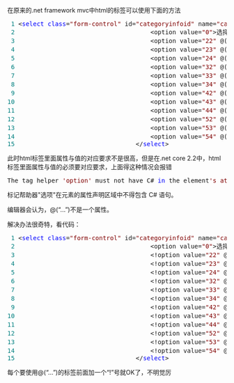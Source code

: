 <p>在原来的.net framework mvc中html的标签可以使用下面的方法</p>
<div class="cnblogs_code">
<pre><span style="color: #008080;"> 1</span> &lt;<span style="color: #0000ff;">select</span> <span style="color: #0000ff;">class</span>=<span style="color: #800000;">"</span><span style="color: #800000;">form-control</span><span style="color: #800000;">"</span> id=<span style="color: #800000;">"</span><span style="color: #800000;">categoryinfoid</span><span style="color: #800000;">"</span> name=<span style="color: #800000;">"</span><span style="color: #800000;">categoryinfoid</span><span style="color: #800000;">"</span>&gt;
<span style="color: #008080;"> 2</span>                                     &lt;option value=<span style="color: #800000;">"</span><span style="color: #800000;">0</span><span style="color: #800000;">"</span>&gt;选择&lt;/option&gt;
<span style="color: #008080;"> 3</span>                                     &lt;option value=<span style="color: #800000;">"</span><span style="color: #800000;">22</span><span style="color: #800000;">"</span> @(categoryinfoid == <span style="color: #800080;">22</span> ? <span style="color: #800000;">"</span><span style="color: #800000;">selected=selected</span><span style="color: #800000;">"</span> : <span style="color: #800000;">""</span>)&gt;内双&lt;/option&gt;
<span style="color: #008080;"> 4</span>                                     &lt;option value=<span style="color: #800000;">"</span><span style="color: #800000;">23</span><span style="color: #800000;">"</span> @(categoryinfoid == <span style="color: #800080;">23</span> ? <span style="color: #800000;">"</span><span style="color: #800000;">selected=selected</span><span style="color: #800000;">"</span> : <span style="color: #800000;">""</span>)&gt;内三&lt;/option&gt;
<span style="color: #008080;"> 5</span>                                     &lt;option value=<span style="color: #800000;">"</span><span style="color: #800000;">24</span><span style="color: #800000;">"</span> @(categoryinfoid == <span style="color: #800080;">24</span> ? <span style="color: #800000;">"</span><span style="color: #800000;">selected=selected</span><span style="color: #800000;">"</span> : <span style="color: #800000;">""</span>)&gt;内四&lt;/option&gt;
<span style="color: #008080;"> 6</span>                                     &lt;option value=<span style="color: #800000;">"</span><span style="color: #800000;">32</span><span style="color: #800000;">"</span> @(categoryinfoid == <span style="color: #800080;">32</span> ? <span style="color: #800000;">"</span><span style="color: #800000;">selected=selected</span><span style="color: #800000;">"</span> : <span style="color: #800000;">""</span>)&gt;海双&lt;/option&gt;
<span style="color: #008080;"> 7</span>                                     &lt;option value=<span style="color: #800000;">"</span><span style="color: #800000;">33</span><span style="color: #800000;">"</span> @(categoryinfoid == <span style="color: #800080;">33</span> ? <span style="color: #800000;">"</span><span style="color: #800000;">selected=selected</span><span style="color: #800000;">"</span> : <span style="color: #800000;">""</span>)&gt;海三&lt;/option&gt;
<span style="color: #008080;"> 8</span>                                     &lt;option value=<span style="color: #800000;">"</span><span style="color: #800000;">34</span><span style="color: #800000;">"</span> @(categoryinfoid == <span style="color: #800080;">34</span> ? <span style="color: #800000;">"</span><span style="color: #800000;">selected=selected</span><span style="color: #800000;">"</span> : <span style="color: #800000;">""</span>)&gt;海四&lt;/option&gt;
<span style="color: #008080;"> 9</span>                                     &lt;option value=<span style="color: #800000;">"</span><span style="color: #800000;">42</span><span style="color: #800000;">"</span> @(categoryinfoid == <span style="color: #800080;">42</span> ? <span style="color: #800000;">"</span><span style="color: #800000;">selected=selected</span><span style="color: #800000;">"</span> : <span style="color: #800000;">""</span>)&gt;阳双&lt;/option&gt;
<span style="color: #008080;">10</span>                                     &lt;option value=<span style="color: #800000;">"</span><span style="color: #800000;">43</span><span style="color: #800000;">"</span> @(categoryinfoid == <span style="color: #800080;">43</span> ? <span style="color: #800000;">"</span><span style="color: #800000;">selected=selected</span><span style="color: #800000;">"</span> : <span style="color: #800000;">""</span>)&gt;阳三&lt;/option&gt;
<span style="color: #008080;">11</span>                                     &lt;option value=<span style="color: #800000;">"</span><span style="color: #800000;">44</span><span style="color: #800000;">"</span> @(categoryinfoid == <span style="color: #800080;">44</span> ? <span style="color: #800000;">"</span><span style="color: #800000;">selected=selected</span><span style="color: #800000;">"</span> : <span style="color: #800000;">""</span>)&gt;阳四&lt;/option&gt;
<span style="color: #008080;">12</span>                                     &lt;option value=<span style="color: #800000;">"</span><span style="color: #800000;">52</span><span style="color: #800000;">"</span> @(categoryinfoid == <span style="color: #800080;">52</span> ? <span style="color: #800000;">"</span><span style="color: #800000;">selected=selected</span><span style="color: #800000;">"</span> : <span style="color: #800000;">""</span>)&gt;套双&lt;/option&gt;
<span style="color: #008080;">13</span>                                     &lt;option value=<span style="color: #800000;">"</span><span style="color: #800000;">53</span><span style="color: #800000;">"</span> @(categoryinfoid == <span style="color: #800080;">53</span> ? <span style="color: #800000;">"</span><span style="color: #800000;">selected=selected</span><span style="color: #800000;">"</span> : <span style="color: #800000;">""</span>)&gt;套三&lt;/option&gt;
<span style="color: #008080;">14</span>                                     &lt;option value=<span style="color: #800000;">"</span><span style="color: #800000;">54</span><span style="color: #800000;">"</span> @(categoryinfoid == <span style="color: #800080;">54</span> ? <span style="color: #800000;">"</span><span style="color: #800000;">selected=selected</span><span style="color: #800000;">"</span> : <span style="color: #800000;">""</span>)&gt;套四&lt;/option&gt;
<span style="color: #008080;">15</span>                                 &lt;/<span style="color: #0000ff;">select</span>&gt;</pre>
</div>
<p>此时html标签里面属性与值的对应要求不是很高，但是在.net core 2.2中，html标签里面属性与值的必须要对应要求，上面得这种情况会报错</p>
<div class="cnblogs_code">
<pre>The tag helper <span style="color: #800000;">'</span><span style="color: #800000;">option</span><span style="color: #800000;">'</span> must not have C# <span style="color: #0000ff;">in</span> the element<span style="color: #800000;">'</span><span style="color: #800000;">s attribute declaration area.</span></pre>
</div>
<p>标记帮助器"选项"在元素的属性声明区域中不得包含 C# 语句。</p>
<p>编辑器会认为，@(&ldquo;...&rdquo;)不是一个属性。</p>
<p>解决办法很奇特，看代码：</p>
<div class="cnblogs_code">
<pre><span style="color: #008080;"> 1</span> &lt;<span style="color: #0000ff;">select</span> <span style="color: #0000ff;">class</span>=<span style="color: #800000;">"</span><span style="color: #800000;">form-control</span><span style="color: #800000;">"</span> id=<span style="color: #800000;">"</span><span style="color: #800000;">categoryinfoid</span><span style="color: #800000;">"</span> name=<span style="color: #800000;">"</span><span style="color: #800000;">categoryinfoid</span><span style="color: #800000;">"</span>&gt;
<span style="color: #008080;"> 2</span>                                     &lt;option value=<span style="color: #800000;">"</span><span style="color: #800000;">0</span><span style="color: #800000;">"</span>&gt;选择&lt;/option&gt;
<span style="color: #008080;"> 3</span>                                     &lt;!option value=<span style="color: #800000;">"</span><span style="color: #800000;">22</span><span style="color: #800000;">"</span> @(categoryinfoid==<span style="color: #800080;">22</span> ? <span style="color: #800000;">"</span><span style="color: #800000;">selected=selected</span><span style="color: #800000;">"</span> : <span style="color: #800000;">""</span> )&gt;内双&lt;/!option&gt;
<span style="color: #008080;"> 4</span>                                     &lt;!option value=<span style="color: #800000;">"</span><span style="color: #800000;">23</span><span style="color: #800000;">"</span> @(categoryinfoid==<span style="color: #800080;">23</span> ? <span style="color: #800000;">"</span><span style="color: #800000;">selected=selected</span><span style="color: #800000;">"</span> : <span style="color: #800000;">""</span> )&gt;内三&lt;/!option&gt;
<span style="color: #008080;"> 5</span>                                     &lt;!option value=<span style="color: #800000;">"</span><span style="color: #800000;">24</span><span style="color: #800000;">"</span> @(categoryinfoid==<span style="color: #800080;">24</span> ? <span style="color: #800000;">"</span><span style="color: #800000;">selected=selected</span><span style="color: #800000;">"</span> : <span style="color: #800000;">""</span> )&gt;内四&lt;/!option&gt;
<span style="color: #008080;"> 6</span>                                     &lt;!option value=<span style="color: #800000;">"</span><span style="color: #800000;">32</span><span style="color: #800000;">"</span> @(categoryinfoid==<span style="color: #800080;">32</span> ? <span style="color: #800000;">"</span><span style="color: #800000;">selected=selected</span><span style="color: #800000;">"</span> : <span style="color: #800000;">""</span> )&gt;海双&lt;/!option&gt;
<span style="color: #008080;"> 7</span>                                     &lt;!option value=<span style="color: #800000;">"</span><span style="color: #800000;">33</span><span style="color: #800000;">"</span> @(categoryinfoid==<span style="color: #800080;">33</span> ? <span style="color: #800000;">"</span><span style="color: #800000;">selected=selected</span><span style="color: #800000;">"</span> : <span style="color: #800000;">""</span> )&gt;海三&lt;/!option&gt;
<span style="color: #008080;"> 8</span>                                     &lt;!option value=<span style="color: #800000;">"</span><span style="color: #800000;">34</span><span style="color: #800000;">"</span> @(categoryinfoid==<span style="color: #800080;">34</span> ? <span style="color: #800000;">"</span><span style="color: #800000;">selected=selected</span><span style="color: #800000;">"</span> : <span style="color: #800000;">""</span> )&gt;海四&lt;/!option&gt;
<span style="color: #008080;"> 9</span>                                     &lt;!option value=<span style="color: #800000;">"</span><span style="color: #800000;">42</span><span style="color: #800000;">"</span> @(categoryinfoid==<span style="color: #800080;">42</span> ? <span style="color: #800000;">"</span><span style="color: #800000;">selected=selected</span><span style="color: #800000;">"</span> : <span style="color: #800000;">""</span> )&gt;阳双&lt;/!option&gt;
<span style="color: #008080;">10</span>                                     &lt;!option value=<span style="color: #800000;">"</span><span style="color: #800000;">43</span><span style="color: #800000;">"</span> @(categoryinfoid==<span style="color: #800080;">43</span> ? <span style="color: #800000;">"</span><span style="color: #800000;">selected=selected</span><span style="color: #800000;">"</span> : <span style="color: #800000;">""</span> )&gt;阳三&lt;/!option&gt;
<span style="color: #008080;">11</span>                                     &lt;!option value=<span style="color: #800000;">"</span><span style="color: #800000;">44</span><span style="color: #800000;">"</span> @(categoryinfoid==<span style="color: #800080;">44</span> ? <span style="color: #800000;">"</span><span style="color: #800000;">selected=selected</span><span style="color: #800000;">"</span> : <span style="color: #800000;">""</span> )&gt;阳四&lt;/!option&gt;
<span style="color: #008080;">12</span>                                     &lt;!option value=<span style="color: #800000;">"</span><span style="color: #800000;">52</span><span style="color: #800000;">"</span> @(categoryinfoid==<span style="color: #800080;">52</span> ? <span style="color: #800000;">"</span><span style="color: #800000;">selected=selected</span><span style="color: #800000;">"</span> : <span style="color: #800000;">""</span> )&gt;套双&lt;/!option&gt;
<span style="color: #008080;">13</span>                                     &lt;!option value=<span style="color: #800000;">"</span><span style="color: #800000;">53</span><span style="color: #800000;">"</span> @(categoryinfoid==<span style="color: #800080;">53</span> ? <span style="color: #800000;">"</span><span style="color: #800000;">selected=selected</span><span style="color: #800000;">"</span> : <span style="color: #800000;">""</span> )&gt;套三&lt;/!option&gt;
<span style="color: #008080;">14</span>                                     &lt;!option value=<span style="color: #800000;">"</span><span style="color: #800000;">54</span><span style="color: #800000;">"</span> @(categoryinfoid==<span style="color: #800080;">54</span> ? <span style="color: #800000;">"</span><span style="color: #800000;">selected=selected</span><span style="color: #800000;">"</span> : <span style="color: #800000;">""</span> )&gt;套四&lt;/!option&gt;
<span style="color: #008080;">15</span>                                 &lt;/<span style="color: #0000ff;">select</span>&gt;</pre>
</div>
<p>每个要使用@(&ldquo;...&rdquo;)的标签前面加一个&ldquo;!&rdquo;号就OK了，不明觉厉</p>